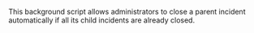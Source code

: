 This background script allows administrators to close a parent incident automatically if all its child incidents are already closed.
